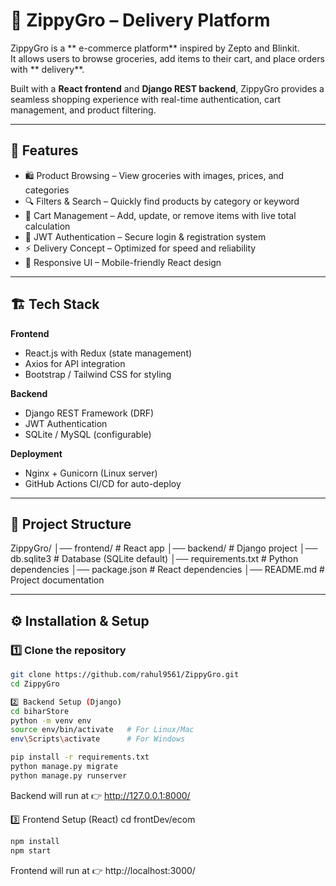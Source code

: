 # 🛒 ZippyGro –  Delivery Platform

ZippyGro is a ** e-commerce platform** inspired by Zepto and Blinkit.  
It allows users to browse groceries, add items to their cart, and place orders with ** delivery**.  

Built with a **React frontend** and **Django REST backend**, ZippyGro provides a seamless shopping experience with real-time authentication, cart management, and product filtering.

---

## 🚀 Features
- 🛍️ Product Browsing – View groceries with images, prices, and categories  
- 🔍 Filters & Search – Quickly find products by category or keyword  
- 🛒 Cart Management – Add, update, or remove items with live total calculation  
- 🔐 JWT Authentication – Secure login & registration system  
- ⚡ Delivery Concept – Optimized for speed and reliability  
- 📱 Responsive UI – Mobile-friendly React design  

---

## 🏗️ Tech Stack
**Frontend**
- React.js with Redux (state management)  
- Axios for API integration  
- Bootstrap / Tailwind CSS for styling  

**Backend**
- Django REST Framework (DRF)  
- JWT Authentication  
- SQLite / MySQL (configurable)  

**Deployment**
- Nginx + Gunicorn (Linux server)  
- GitHub Actions CI/CD for auto-deploy  

---


## 📂 Project Structure

ZippyGro/
│── frontend/ # React app
│── backend/ # Django project
│── db.sqlite3 # Database (SQLite default)
│── requirements.txt # Python dependencies
│── package.json # React dependencies
│── README.md # Project documentation



---

## ⚙️ Installation & Setup

### 1️⃣ Clone the repository
```bash
git clone https://github.com/rahul9561/ZippyGro.git
cd ZippyGro

2️⃣ Backend Setup (Django)
cd biharStore
python -m venv env
source env/bin/activate   # For Linux/Mac
env\Scripts\activate      # For Windows

pip install -r requirements.txt
python manage.py migrate
python manage.py runserver
```
Backend will run at 👉 http://127.0.0.1:8000/

3️⃣ Frontend Setup (React)
cd frontDev/ecom
```bash
npm install
npm start
```
Frontend will run at 👉 http://localhost:3000/
